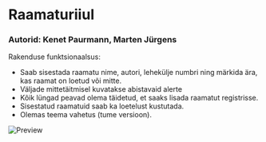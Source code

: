 # Raamaturiiul

### Autorid: Kenet Paurmann, Marten Jürgens

Rakenduse funktsionaalsus:

- Saab sisestada raamatu nime, autori, lehekülje numbri ning märkida ära, kas raamat on loetud või mitte.
- Väljade mittetäitmisel kuvatakse abistavaid alerte
- Kõik lüngad peavad olema täidetud, et saaks lisada raamatut registrisse.
- Sisestatud raamatuid saab ka loetelust kustutada.
- Olemas teema vahetus (tume versioon).

![Preview](https://i.imgur.com/Km9Nw8z.png)
